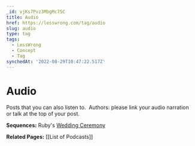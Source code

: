 ```yaml
---
_id: vjKs7Pvz3MbgMc75C
title: Audio
href: https://lesswrong.com/tag/audio
slug: audio
type: tag
tags:
  - LessWrong
  - Concept
  - Tag
synchedAt: '2022-08-29T10:47:22.517Z'
---
```


# Audio

Posts that you can also listen to.  Authors: please link your audio narration or talk at the top of your post.

**Sequences:**
Ruby's [Wedding Ceremony](https://www.lesswrong.com/s/k2fboiMkdfbCdgFzx)

**Related Pages:** [[List of Podcasts]]
